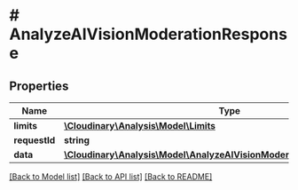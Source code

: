 # # AnalyzeAIVisionModerationResponse

## Properties

| Name        | Type          | Description   | Notes         |
|------------ | ------------- | ------------- | ------------- |
| **limits** | [**\Cloudinary\Analysis\Model\Limits**](Limits.md) |  | [optional] |
| **requestId** | **string** |  | [optional] |
| **data** | [**\Cloudinary\Analysis\Model\AnalyzeAIVisionModerationResponseAllOfData**](AnalyzeAIVisionModerationResponseAllOfData.md) |  | [optional] |

[[Back to Model list]](../../README.md#models)
[[Back to API list]](../../README.md#api-endpoints)
[[Back to README]](../../README.md)
